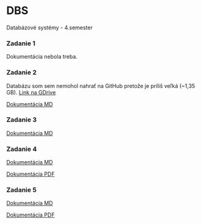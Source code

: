 # DBS
Databázové systémy - 4.semester

### Zadanie 1
Dokumentácia nebola treba.

### Zadanie 2
Databázu som sem nemohol nahrať na GitHub pretože je príliš veľká (~1,35 GB).
[Link na GDrive](https://drive.google.com/file/d/1fxLSiow6iqyba2m6YULOJh9EW8cDGMqf/view?usp=sharing)


[Dokumentácia MD](documentation/zadanie2.md)
### Zadanie 3
[Dokumentácia MD](documentation/zadanie3.md)
### Zadanie 4
[Dokumentácia MD](documentation/zadanie4.md)

[Dokumentácia PDF](documentation/zadanie4.pdf)
### Zadanie 5
[Dokumentácia MD](documentation/zadanie5.md)

[Dokumentácia PDF](documentation/zadanie5.pdf)